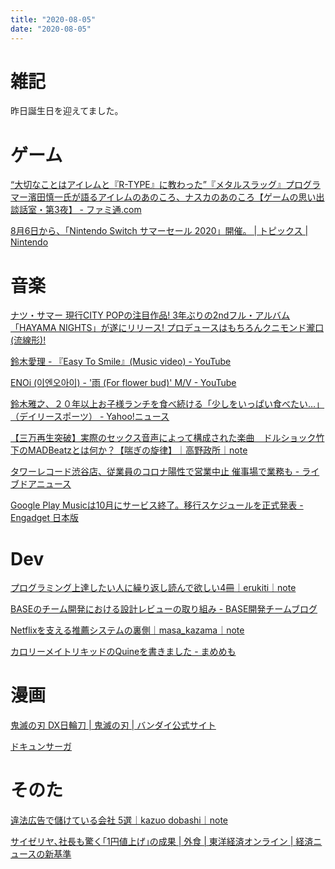 ```yaml
---
title: "2020-08-05"
date: "2020-08-05"
---
```



雑記
==========================

昨日誕生日を迎えてました。



ゲーム
==========================

[“大切なことはアイレムと『R-TYPE』に教わった”『メタルスラッグ』プログラマー濱田慎一氏が語るアイレムのあのころ、ナスカのあのころ【ゲームの思い出談話室・第3夜】 - ファミ通.com](https://www.famitsu.com/news/202008/03202933.html)

[8月6日から、「Nintendo Switch サマーセール 2020」開催。 \| トピックス \| Nintendo](https://topics.nintendo.co.jp/article/35b3650a-aeb2-45ee-a373-d4a3fda22e6a)



音楽
==========================

[ナツ・サマー 現行CITY POPの注目作品! 3年ぶりの2ndフル・アルバム「HAYAMA NIGHTS」が遂にリリース! プロデュースはもちろんクニモンド瀧口(流線形)!](http://blog-tachikawa.diskunion.net/Entry/5642/)

[鈴木愛理 - 『Easy To Smile』(Music video) - YouTube](https://www.youtube.com/watch?v=_AOH_P0p5bY&feature=youtu.be)

[ENOi (이엔오아이) - '雨 (For flower bud)' M/V - YouTube](https://www.youtube.com/watch?v=SzQOW32hCAo&feature=youtu.be)

[鈴木雅之、２０年以上お子様ランチを食べ続ける「少しをいっぱい食べたい…」（デイリースポーツ） - Yahoo!ニュース](https://news.yahoo.co.jp/articles/eff8fda072d7649bd102ad87fd17d952ea941384)

[【三万再生突破】実際のセックス音声によって構成された楽曲　ドルショック竹下のMADBeatzとは何か？【喘ぎの旋律】｜高野政所｜note](https://note.com/mandokorotakano/n/n23517198c77c)

[タワーレコード渋谷店、従業員のコロナ陽性で営業中止 催事場で業務も - ライブドアニュース](https://news.livedoor.com/article/detail/18680581/)

[Google Play Musicは10月にサービス終了。移行スケジュールを正式発表 - Engadget 日本版](https://japanese.engadget.com/google-play-music-030018827.html)



Dev
==========================

[プログラミング上達したい人に繰り返し読んで欲しい4冊｜erukiti｜note](https://note.com/erukiti/n/nfe26d674842a)

[BASEのチーム開発における設計レビューの取り組み - BASE開発チームブログ](https://devblog.thebase.in/entry/2020/08/05/110000)

[Netflixを支える推薦システムの裏側｜masa_kazama｜note](https://note.com/masa_kazama/n/n0f70dcc0989e)

[カロリーメイトリキッドのQuineを書きました - まめめも](https://mametter.hatenablog.com/entry/2020/08/05/150835)



漫画
==========================

[鬼滅の刃 DX日輪刀 \| 鬼滅の刃 \| バンダイ公式サイト](https://toy.bandai.co.jp/series/kimetsu/item/detail/11583/)

[ドキュンサーガ](http://hasama.hippy.jp/dqn/index.html)



そのた
==========================

[違法広告で儲けている会社 5選｜kazuo dobashi｜note](https://note.com/kazuo_dobashi/n/n17da3e29a4fc)

[サイゼリヤ､社長も驚く｢1円値上げ｣の成果 \| 外食 \| 東洋経済オンライン \| 経済ニュースの新基準](https://toyokeizai.net/articles/-/366926)
